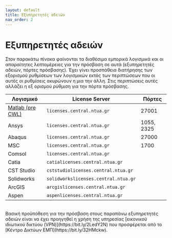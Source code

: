 ```yaml
---
layout: default
title: Εξυπηρετητές αδειών
nav_order: 2
---
```


# Εξυπηρετητές αδειών

Στον παρακάτω πίνακα φαίνονται τα διαθέσιμα εμπορικά λογισμικά και οι απαραίτητες λεπτομέρειες για την πρόσβαση σε αυτά (εξυπηρετητές αδειών, πόρτες πρόσβασης). Έχει γίνει προσπάθεια διατήρησης των εξορισμού ρυθμίσεων των λογισμικών εκτός των περιπτώσεων που οι αυτές οι ρυθμίσεις ακυρώνουν η μια την άλλη. Στις περιπτώσεις αυτές αλλάζει η εξ ορισμού ρύθμιση για την πόρτα πρόσβασης.

| Λογισμικό                                                            | License Server                       | Πόρτες     |
| -------------------------------------------------------------------- | ------------------------------------ | ---------- |
| [Matlab (pre CWL)](http://wiki.central.ntua.gr/software/matlab.html) | `licenses.central.ntua.gr`           | 27001      |
| Ansys                                                                | `licenses.central.ntua.gr`           | 1055, 2325 |
| Abaqus                                                               | `licenses.central.ntua.gr`           | 27000      |
| MSC                                                                  | `licenses.central.ntua.gr`           | 1700       |
| Comsol                                                               | `licenses.central.ntua.gr`           |            |
| Catia                                                                | `catialicenses.central.ntua.gr`      |            |
| CST Studio                                                           | `cststudiolicenses.central.ntua.gr`  |            |
| Solidworks                                                           | `solidworkslicenses.central.ntua.gr` |            |
| ArcGIS                                                               | `arcgislicenses.central.ntua.gr`     |            |
| Aspen                                                                | `aspenlicenses.central.ntua.gr`      |            |

<br>
Βασική προϋπόθεση για την πρόσβαση στους παραπάνω εξυπηρετητές αδειών είναι να έχει προηγηθεί η χρήση της υπηρεσίας [εικονικού ιδιωτικού δικτύου (VPN)](https://bit.ly/2LedY2N) που προσφέρεται από το [Κέντρο Δικτύων ΕΜΠ](https://bit.ly/32HMckw).
